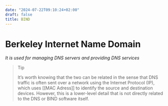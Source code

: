 ```yaml
---
date: "2024-07-22T09:10:24+02:00"
draft: false
title: BIND
---
```


# Berkeley Internet Name Domain

*It is used for managing DNS servers and providing DNS services*

> Tip
>
> It’s worth knowing that the two can be related in the sense that DNS
> traffic is often sent over a network using the Internet Protocol (IP),
> which uses \[\[MAC Adress\]\] to identify the source and destination
> devices. However, this is a lower-level detail that is not directly
> related to the DNS or BIND software itself.
